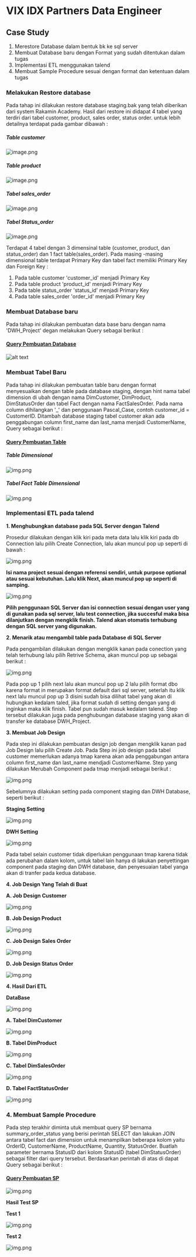 # **VIX IDX Partners Data Engineer**

## **Case Study**
1. Merestore Database dalam bentuk bk ke sql server
2. Membuat Database baru dengan Format yang sudah ditentukan dalam tugas
3. Implementasi ETL menggunakan talend 
4. Membuat Sample Procedure sesuai dengan format dan ketentuan dalam tugas

### **Melakukan Restore database**
Pada tahap ini dilakukan restore database staging.bak yang telah diberikan dari system Rakamin Academy. Hasil dari restore ini didapat 4 tabel yang terdiri dari tabel customer, product, sales order, status order. untuk lebih detailnya terdapat pada gambar dibawah :

##### **Table customer**

![image.png](https://github.com/Ujeeg/VIX-ID-X-Pertners-Data-Engineer/blob/c659daa029afca4090fbf0ad998c0f79a6289a6c/staging.customer.png) 

##### **Table product**

![image.png](https://github.com/Ujeeg/VIX-ID-X-Pertners-Data-Engineer/blob/c659daa029afca4090fbf0ad998c0f79a6289a6c/staging.product.png)

##### **Tabel sales_order**

![image.png](https://github.com/Ujeeg/VIX-ID-X-Pertners-Data-Engineer/blob/c659daa029afca4090fbf0ad998c0f79a6289a6c/staging.sales%20_order.png)

##### **Tabel Status_order**

![image.png](https://github.com/Ujeeg/VIX-ID-X-Pertners-Data-Engineer/blob/c659daa029afca4090fbf0ad998c0f79a6289a6c/staging.status_order.png)


Terdapat 4 tabel dengan 3 dimensinal table (customer, product, dan status_order) dan 1 fact table(sales_order). Pada masing -masing dimensional table terdapat Primary Key dan tabel fact memiliki Primary Key dan Foreign Key :
1. Pada table customer 'customer_id' menjadi Primary Key
2. Pada table product 'product_id' menjadi Primary Key
3. Pada table status_order 'status_id' menjadi Primary Key
4. Pada table sales_order 'order_id' menjadi Primary Key



### **Membuat Database baru**
Pada tahap ini dilakukan pembuatan data base baru dengan nama 'DWH_Project' degan melakukan Query sebagai berikut :
#### [Query Pembuatan Database](https://github.com/Ujeeg/VIX-ID-X-Pertners-Data-Engineer/blob/a4f9f7f675c32d827486557c8f8e7a3f6fd904b7/Create%20database.sql)


![alt text](https://github.com/Ujeeg/VIX-ID-X-Pertners-Data-Engineer/blob/2b53d6edd1747bb07542c10588ab9610d2a25d2c/DWH%20database.png)


### **Membuat Tabel Baru**
Pada tahap ini dilakukan pembuatan table baru dengan format menyesuaikan dengan table pada database staging, dengan hint nama tabel dimension di ubah dengan nama DimCustomer, DimProduct, DimStatusOrder dan tabel Fact dengan nama FactSalesOrder. Pada nama column dihilangkan '_' dan penggunaan Pascal_Case, contoh customer_id = CustomerID. Ditambah database staging tabel customer akan ada penggabungan column first_name dan last_nama menjadi CustomerName,  Query sebagai berikut :
#### [Query Pembuatan Table](https://github.com/Ujeeg/VIX-ID-X-Pertners-Data-Engineer/blob/a4f9f7f675c32d827486557c8f8e7a3f6fd904b7/Create%20Table.sql)

##### **Table Dimensional**

![img.png](https://github.com/Ujeeg/VIX-ID-X-Pertners-Data-Engineer/blob/a4f9f7f675c32d827486557c8f8e7a3f6fd904b7/DWH%20database%20dimensional.png) 

##### **Tabel Fact Table Dimensional**

![img.png](https://github.com/Ujeeg/VIX-ID-X-Pertners-Data-Engineer/blob/a4f9f7f675c32d827486557c8f8e7a3f6fd904b7/DWH%20database%20fact.png)


### **Implementasi ETL pada talend**

**1.  Menghubungkan database pada SQL Server dengan Talend**

Prosedur dilakukan dengan klik kiri pada meta data lalu klik kiri pada db Connection lalu pilih Create Connection, lalu akan muncul pop up seperti di bawah :

![img.png](https://github.com/Ujeeg/VIX-ID-X-Pertners-Data-Engineer/blob/83dbaecfb04ae8b74723b2603c22d939fa77219b/DWH%20connect%201.png)

**Isi nama project sesuai dengan referensi sendiri, untuk purpose optional atau sesuai kebutuhan. Lalu klik Next, akan muncul pop up seperti di samping.**

![img.png](https://github.com/Ujeeg/VIX-ID-X-Pertners-Data-Engineer/blob/83dbaecfb04ae8b74723b2603c22d939fa77219b/DWH%20connect%202.png)

**Pilih penggunaan SQL Server dan isi connection sesuai dengan user yang di gunakan pada sql server, lalu test connection, jika succesful maka bisa dilanjutkan dengan mengklik finish. Talend akan otomatis terhubung dengan SQL server yang digunakan.**


**2.  Menarik atau mengambil table pada Database di SQL Server**

Pada pengambilan dilakukan dengan mengklik kanan pada conection yang telah terhubung lalu pilih Retrive Schema, akan muncul pop up sebagai berikut :

![img.png](https://github.com/Ujeeg/VIX-ID-X-Pertners-Data-Engineer/blob/4d989de4834da9dea61206bfbb3419c376f0db4e/ambil%20scheme%20lengkap.png)

Pada pop up 1 pilih next lalu akan muncul pop up 2 lalu pilih format dbo karena format in merupakan format default dari sql server, seterlah itu klik next lalu muncul pop up 3 disini sudah bisa dilihat tabel yang akan di hubungkan kedalam taled, jika format sudah di setting dengan yang di inginkan maka klik finish. Tabel pun sudah masuk kedalam talend. Step tersebut dilakukan juga pada penghubungan database staging yang akan di transfer ke database DWH_Project.


**3.  Membuat Job Design**

Pada step ini dilakukan pembuatan design job dengan mengklik kanan pad Job Design lalu pilih Create Job. Pada Step ini job design pada tabel customer memerlukan adanya tmap karena akan ada penggabungan antara column first_name dan last_name mendjadi CustomerName. Step yang dilakukan Merubah Component pada tmap menjadi sebagai berikut :

![img.png](https://github.com/Ujeeg/VIX-ID-X-Pertners-Data-Engineer/blob/4d989de4834da9dea61206bfbb3419c376f0db4e/etl.png)

Sebelumnya dilakukan setting pada component staging dan DWH Database, seperti berikut : 

**Staging Setting**


![img.png](https://github.com/Ujeeg/VIX-ID-X-Pertners-Data-Engineer/blob/4d989de4834da9dea61206bfbb3419c376f0db4e/Stagging.etl.png)

**DWH Setting**

![img.png](https://github.com/Ujeeg/VIX-ID-X-Pertners-Data-Engineer/blob/4d989de4834da9dea61206bfbb3419c376f0db4e/DWH.etl.png)

Pada tabel selain customer tidak diperlukan penggunaan tmap karena tidak ada perubahan dalam kolom, untuk tabel lain hanya di lakukan penyettingan component pada staging dan DWH database, dan penyesuaian tabel yanga akan di tranfer pada kedua database.

**4.  Job Design Yang Telah di Buat**

**A. Job Design Customer**

![img.png](https://github.com/Ujeeg/VIX-ID-X-Pertners-Data-Engineer/blob/4d989de4834da9dea61206bfbb3419c376f0db4e/job%20design.%20customer.png)

**B. Job Design Product**

![img.png](https://github.com/Ujeeg/VIX-ID-X-Pertners-Data-Engineer/blob/4d989de4834da9dea61206bfbb3419c376f0db4e/job%20design.%20product.png)

**C. Job Design Sales Order**

![img.png](https://github.com/Ujeeg/VIX-ID-X-Pertners-Data-Engineer/blob/4d989de4834da9dea61206bfbb3419c376f0db4e/job%20design.%20sales_order.png)

**D. Job Design Status Order**

![img.png](https://github.com/Ujeeg/VIX-ID-X-Pertners-Data-Engineer/blob/4d989de4834da9dea61206bfbb3419c376f0db4e/job%20design.%20status%20order.png)


**4. Hasil Dari ETL**

**DataBase**

![img.png](https://github.com/Ujeeg/VIX-ID-X-Pertners-Data-Engineer/blob/4d989de4834da9dea61206bfbb3419c376f0db4e/Proof%20Database.png)

**A. Tabel DimCustomer**

![img.png](https://github.com/Ujeeg/VIX-ID-X-Pertners-Data-Engineer/blob/4d989de4834da9dea61206bfbb3419c376f0db4e/table%20customer%20hasil.png)


**B. Tabel DimProduct**

![img.png](https://github.com/Ujeeg/VIX-ID-X-Pertners-Data-Engineer/blob/4d989de4834da9dea61206bfbb3419c376f0db4e/table%20product%20hasil.png)


**C. Tabel DimSalesOrder**

![img.png](https://github.com/Ujeeg/VIX-ID-X-Pertners-Data-Engineer/blob/4d989de4834da9dea61206bfbb3419c376f0db4e/table%20salesorder%20hasil.png)


**D. Tabel FactStatusOrder**

![img.png](https://github.com/Ujeeg/VIX-ID-X-Pertners-Data-Engineer/blob/4d989de4834da9dea61206bfbb3419c376f0db4e/table%20statusorder%20hasil.png)


### **4. Membuat Sample Procedure**

Pada step terakhir diminta utuk membuat query SP bernama summary_order_status yang berisi perintah SELECT dan lakukan JOIN antara tabel fact dan dimension untuk menampilkan beberapa kolom yaitu OrderID, CustomerName, ProductName, Quantity, StatusOrder. Buatlah parameter bernama StatusID dari kolom StatusID (tabel DimStatusOrder) sebagai filter dari query tersebut. 
Berdasarkan perintah di atas di dapat Query sebagai berikut :

#### [Query Pembuatan SP](https://github.com/Ujeeg/VIX-ID-X-Pertners-Data-Engineer/blob/65ad06bc1b3c0dc7bfad95f0845deaf6c22637b1/SP.sql)


![img.png](https://github.com/Ujeeg/VIX-ID-X-Pertners-Data-Engineer/blob/5868d8c9a3c3b83905e892cff1016c51f68554e9/SP.png)

**Hasil Test SP**

**Test 1**

![img.png](https://github.com/Ujeeg/VIX-ID-X-Pertners-Data-Engineer/blob/65ad06bc1b3c0dc7bfad95f0845deaf6c22637b1/SP%20test%201.png)

**Test 2**

![img.png](https://github.com/Ujeeg/VIX-ID-X-Pertners-Data-Engineer/blob/65ad06bc1b3c0dc7bfad95f0845deaf6c22637b1/SP%20test%202.png)

